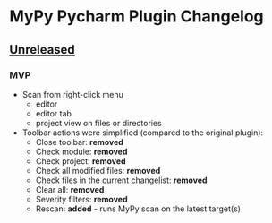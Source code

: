 # MyPy Pycharm Plugin Changelog
## [Unreleased]
### MVP
 - Scan from right-click menu
   - editor
   - editor tab
   - project view on files or directories
 - Toolbar actions were simplified (compared to the original plugin):
     - Close toolbar: **removed**
     - Check module: **removed**
     - Check project: **removed**
     - Check all modified files: **removed**
     - Check files in the current changelist: **removed**
     - Clear all: **removed**
     - Severity filters: **removed**
     - Rescan: **added** - runs MyPy scan on the latest target(s)

[Unreleased]: https://github.com/szabope/mypy-pycharm-plugin/compare/master...HEAD
